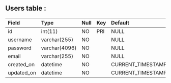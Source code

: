 ## Users table :

| Field      | Type          | Null | Key | Default           | Extra          |
| :--------- | :------------ | :--- | :-- | :---------------- | :------------- |
| id         | int(11)       | NO   | PRI | NULL              | auto_increment |
| username   | varchar(255)  | NO   |     | NULL              |                |
| password   | varchar(4096) | NO   |     | NULL              |                |
| email      | varchar(255)  | NO   |     | NULL              |                |
| created_on | datetime      | NO   |     | CURRENT_TIMESTAMP |                |
| updated_on | datetime      | NO   |     | CURRENT_TIMESTAMP |                |
